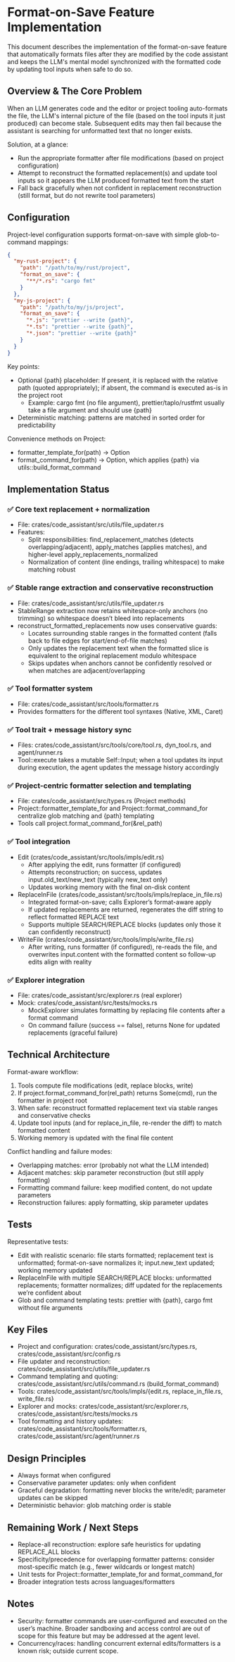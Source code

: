 # Format-on-Save Feature Implementation

This document describes the implementation of the format-on-save feature that automatically formats files after they are modified by the code assistant and keeps the LLM's mental model synchronized with the formatted code by updating tool inputs when safe to do so.

## Overview & The Core Problem

When an LLM generates code and the editor or project tooling auto-formats the file, the LLM's internal picture of the file (based on the tool inputs it just produced) can become stale. Subsequent edits may then fail because the assistant is searching for unformatted text that no longer exists.

Solution, at a glance:
- Run the appropriate formatter after file modifications (based on project configuration)
- Attempt to reconstruct the formatted replacement(s) and update tool inputs so it appears the LLM produced formatted text from the start
- Fall back gracefully when not confident in replacement reconstruction (still format, but do not rewrite tool parameters)

## Configuration

Project-level configuration supports format-on-save with simple glob-to-command mappings:

```json
{
  "my-rust-project": {
    "path": "/path/to/my/rust/project",
    "format_on_save": {
      "**/*.rs": "cargo fmt"
    }
  },
  "my-js-project": {
    "path": "/path/to/my/js/project",
    "format_on_save": {
      "*.js": "prettier --write {path}",
      "*.ts": "prettier --write {path}",
      "*.json": "prettier --write {path}"
    }
  }
}
```

Key points:
- Optional {path} placeholder: If present, it is replaced with the relative path (quoted appropriately); if absent, the command is executed as-is in the project root
  - Example: cargo fmt (no file argument), prettier/taplo/rustfmt usually take a file argument and should use {path}
- Deterministic matching: patterns are matched in sorted order for predictability

Convenience methods on Project:
- formatter_template_for(path) -> Option<String>
- format_command_for(path) -> Option<String>, which applies {path} via utils::build_format_command

## Implementation Status

### ✅ Core text replacement + normalization
- File: crates/code_assistant/src/utils/file_updater.rs
- Features:
  - Split responsibilities: find_replacement_matches (detects overlapping/adjacent), apply_matches (applies matches), and higher-level apply_replacements_normalized
  - Normalization of content (line endings, trailing whitespace) to make matching robust

### ✅ Stable range extraction and conservative reconstruction
- File: crates/code_assistant/src/utils/file_updater.rs
- StableRange extraction now retains whitespace-only anchors (no trimming) so whitespace doesn’t bleed into replacements
- reconstruct_formatted_replacements now uses conservative guards:
  - Locates surrounding stable ranges in the formatted content (falls back to file edges for start/end-of-file matches)
  - Only updates the replacement text when the formatted slice is equivalent to the original replacement modulo whitespace
  - Skips updates when anchors cannot be confidently resolved or when matches are adjacent/overlapping

### ✅ Tool formatter system
- File: crates/code_assistant/src/tools/formatter.rs
- Provides formatters for the different tool syntaxes (Native, XML, Caret)

### ✅ Tool trait + message history sync
- Files: crates/code_assistant/src/tools/core/tool.rs, dyn_tool.rs, and agent/runner.rs
- Tool::execute takes a mutable Self::Input; when a tool updates its input during execution, the agent updates the message history accordingly

### ✅ Project-centric formatter selection and templating
- File: crates/code_assistant/src/types.rs (Project methods)
- Project::formatter_template_for and Project::format_command_for centralize glob matching and {path} templating
- Tools call project.format_command_for(&rel_path)

### ✅ Tool integration
- Edit (crates/code_assistant/src/tools/impls/edit.rs)
  - After applying the edit, runs formatter (if configured)
  - Attempts reconstruction; on success, updates input.old_text/new_text (typically new_text only)
  - Updates working memory with the final on-disk content
- ReplaceInFile (crates/code_assistant/src/tools/impls/replace_in_file.rs)
  - Integrated format-on-save; calls Explorer’s format-aware apply
  - If updated replacements are returned, regenerates the diff string to reflect formatted REPLACE text
  - Supports multiple SEARCH/REPLACE blocks (updates only those it can confidently reconstruct)
- WriteFile (crates/code_assistant/src/tools/impls/write_file.rs)
  - After writing, runs formatter (if configured), re-reads the file, and overwrites input.content with the formatted content so follow-up edits align with reality

### ✅ Explorer integration
- File: crates/code_assistant/src/explorer.rs (real explorer)
- Mock: crates/code_assistant/src/tests/mocks.rs
  - MockExplorer simulates formatting by replacing file contents after a format command
  - On command failure (success == false), returns None for updated replacements (graceful failure)

## Technical Architecture

Format-aware workflow:
1. Tools compute file modifications (edit, replace blocks, write)
2. If project.format_command_for(rel_path) returns Some(cmd), run the formatter in project root
3. When safe: reconstruct formatted replacement text via stable ranges and conservative checks
4. Update tool inputs (and for replace_in_file, re-render the diff) to match formatted content
5. Working memory is updated with the final file content

Conflict handling and failure modes:
- Overlapping matches: error (probably not what the LLM intended)
- Adjacent matches: skip parameter reconstruction (but still apply formatting)
- Formatting command failure: keep modified content, do not update parameters
- Reconstruction failures: apply formatting, skip parameter updates

## Tests

Representative tests:
- Edit with realistic scenario: file starts formatted; replacement text is unformatted; format-on-save normalizes it; input.new_text updated; working memory updated
- ReplaceInFile with multiple SEARCH/REPLACE blocks: unformatted replacements; formatter normalizes; diff updated for the replacements we’re confident about
- Glob and command templating tests: prettier with {path}, cargo fmt without file arguments

## Key Files
- Project and configuration: crates/code_assistant/src/types.rs, crates/code_assistant/src/config.rs
- File updater and reconstruction: crates/code_assistant/src/utils/file_updater.rs
- Command templating and quoting: crates/code_assistant/src/utils/command.rs (build_format_command)
- Tools: crates/code_assistant/src/tools/impls/{edit.rs, replace_in_file.rs, write_file.rs}
- Explorer and mocks: crates/code_assistant/src/explorer.rs, crates/code_assistant/src/tests/mocks.rs
- Tool formatting and history updates: crates/code_assistant/src/tools/formatter.rs, crates/code_assistant/src/agent/runner.rs

## Design Principles
- Always format when configured
- Conservative parameter updates: only when confident
- Graceful degradation: formatting never blocks the write/edit; parameter updates can be skipped
- Deterministic behavior: glob matching order is stable

## Remaining Work / Next Steps
- Replace-all reconstruction: explore safe heuristics for updating REPLACE_ALL blocks
- Specificity/precedence for overlapping formatter patterns: consider most-specific match (e.g., fewer wildcards or longest match)
- Unit tests for Project::formatter_template_for and format_command_for
- Broader integration tests across languages/formatters

## Notes
- Security: formatter commands are user-configured and executed on the user’s machine. Broader sandboxing and access control are out of scope for this feature but may be addressed at the agent level.
- Concurrency/races: handling concurrent external edits/formatters is a known risk; outside current scope.

